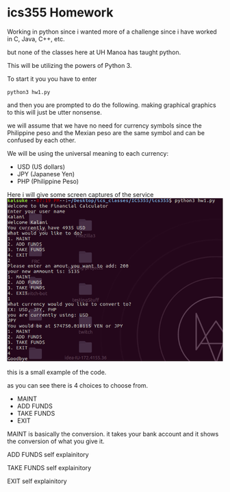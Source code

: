 # ics355 Homework

Working in python since i wanted more of a challenge since i have worked in C, Java,
C++, etc.

but none of the classes here at UH Manoa has taught python.

This will be utilizing the powers of Python 3.

To start it you you have to enter
```
python3 hw1.py
```

and then you are prompted to do the following. making graphical graphics to this will just be utter nonsense.

we will assume that we have no need for currency symbols since the Philippine peso and the Mexian peso are the same symbol and can be confused by each other.

We will be using the universal meaning to each currency:
+ USD (US dollars)
+ JPY (Japanese Yen)
+ PHP (Philippine Peso)

Here i will give some screen captures of the service
![screenshot](a_shot.png)

this is a small example of the code.

as you can see there is 4 choices to choose from.
+ MAINT
+ ADD FUNDS
+ TAKE FUNDS
+ EXIT

MAINT is basically the conversion. it takes your bank account and it shows the conversion of what you give it.

ADD FUNDS self explainitory

TAKE FUNDS self explainitory

EXIT self explainitory
